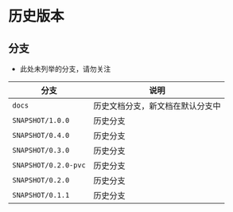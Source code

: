 # 历史版本

## 分支

- 此处未列举的分支，请勿关注

| 分支                   | 说明               |
|----------------------|------------------|
| `docs`               | 历史文档分支，新文档在默认分支中 |
| `SNAPSHOT/1.0.0`     | 历史分支             |
| `SNAPSHOT/0.4.0`     | 历史分支             |
| `SNAPSHOT/0.3.0`     | 历史分支             |
| `SNAPSHOT/0.2.0-pvc` | 历史分支             |
| `SNAPSHOT/0.2.0`     | 历史分支             |
| `SNAPSHOT/0.1.1`     | 历史分支             |
